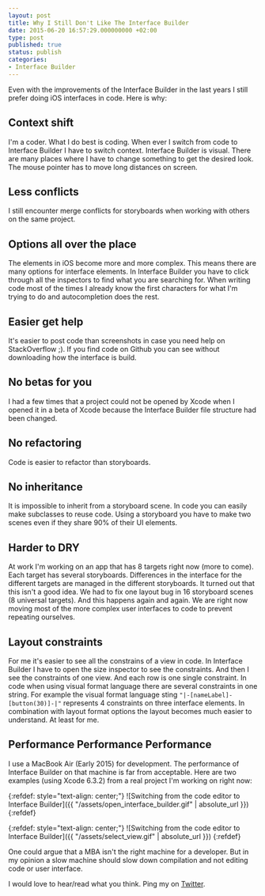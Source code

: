 ```yaml
---
layout: post
title: Why I Still Don't Like The Interface Builder
date: 2015-06-20 16:57:29.000000000 +02:00
type: post
published: true
status: publish
categories:
- Interface Builder
---
```

Even with the improvements of the Interface Builder in the last years I still prefer doing iOS interfaces in code. Here is why:
## Context shift

I'm a coder. What I do best is coding. When ever I switch from code to Interface Builder I have to switch context. Interface Builder is visual. There are many places where I have to change something to get the desired look. The mouse pointer has to move long distances on screen.

## Less conflicts

I still encounter merge conflicts for storyboards when working with others on the same project.

## Options all over the place

The elements in iOS become more and more complex. This means there are many options for interface elements. In Interface Builder you have to click through all the inspectors to find what you are searching for. When writing code most of the times I already know the first characters for what I'm trying to do and autocompletion does the rest.

## Easier get help

It's easier to post code than screenshots in case you need help on StackOverflow ;). If you find code on Github you can see without downloading how the interface is build.

## No betas for you

I had a few times that a project could not be opened by Xcode when I opened it in a beta of Xcode because the Interface Builder file structure had been changed.

## No refactoring

Code is easier to refactor than storyboards.

## No inheritance
It is impossible to inherit from a storyboard scene. In code you can easily make subclasses to reuse code. Using a storyboard you have to make two scenes even if they share 90% of their UI elements.

## Harder to DRY

At work I'm working on an app that has 8 targets right now (more to come). Each target has several storyboards. Differences in the interface for the different targets are managed in the different storyboards. It turned out that this isn't a good idea. We had to fix one layout bug in 16 storyboard scenes (8 universal targets). And this happens again and again. We are right now moving most of the more complex user interfaces to code to prevent repeating ourselves.

## Layout constraints

For me it's easier to see all the constrains of a view in code. In Interface Builder I have to open the size inspector to see the constraints. And then I see the constraints of one view. And each row is one single constraint. In code when using visual format language there are several constraints in one string. For example the visual format language sting  `"|-[nameLabel]-[button(30)]-|"`  represents 4 constraints on three interface elements. In combination with layout format options the layout becomes much easier to understand. At least for me.

## Performance Performance Performance

I use a MacBook Air (Early 2015) for development. The performance of Interface Builder on that machine is far from acceptable. Here are two examples (using Xcode 6.3.2) from a real project I'm working on right now:

{:refdef: style="text-align: center;"}
![Switching from the code editor to Interface Builder]({{ "/assets/open_interface_builder.gif" | absolute_url }})
{:refdef}

{:refdef: style="text-align: center;"}
![Switching from the code editor to Interface Builder]({{ "/assets/select_view.gif" | absolute_url }})
{:refdef}

One could argue that a MBA isn't the right machine for a developer. But in my opinion a slow machine should slow down compilation and not editing code or user interface.

I would love to hear/read what you think. Ping my on [Twitter](https://twitter.com/dasdom).
